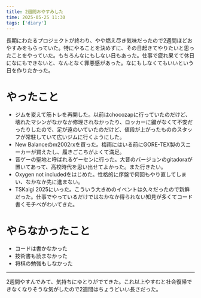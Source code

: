 ```yaml
---
title: 2週間おやすみした
time: 2025-05-25 11:30
tags: ['diary']
---
```


長期にわたるプロジェクトが終わり、やや燃え尽き気味だったので2週間ほどおやすみをもらっていた。特にやることを決めずに、その日起きてやりたいと思ったことをやっていた。もちろんなにもしない日もあった。仕事で疲れ果てて休日になにもできないと、なんとなく罪悪感があった。なにもしなくてもいいという日を作りたかった。

# やったこと
- ジムを変えて筋トレを再開した。以前はchocozapに行っていたのだけど、壊れたマシンがなかなか修理されなかったり、ロッカーに鍵がなくて不安だったりしたので、足が遠のいていたのだけど、値段が上がったもののスタッフが常駐していて広いジムに行くようにした。
- New Balanceのm2002rxを買った。梅雨にはいる前にGORE-TEX製のスニーカーが買えたし、履きごこちがよくて満足。
- 音ゲーの聖地と呼ばれるゲーセンに行った。大昔のバージョンのgitadoraが置いてあって、高校時代を思い出せてよかった。また行きたい。
- Oxygen not includedをはじめた。性格的に序盤で何回もやり直してしまい、なかなか先に進まない。
- TSKaigi 2025にいった。こういう大きめのイベントは久々だったので新鮮だった。仕事でやっているだけではなかなか得られない知見が多くてコード書くモチベがわいてきた。

# やらなかったこと
- コードは書かなかった
- 技術書も読まなかった
- 将棋の勉強もしなかった

---

2週間やすんでみて、気持ちにゆとりがでてきた。これ以上やすむと社会復帰できなくなりそうな気がしたので2週間はちょうどいい長さだった。
